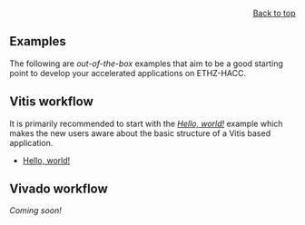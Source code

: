 <div id="readme" class="Box-body readme blob js-code-block-container">
<article class="markdown-body entry-content p-3 p-md-6" itemprop="text">
<p align="right">
<a href="https://github.com/fpgasystems/hacc#--heterogenous-accelerated-compute-cluster">Back to top</a>
</p>

# Examples

The following are *out-of-the-box* examples that aim to be a good starting point to develop your accelerated applications on ETHZ-HACC. 

## Vitis workflow
It is primarily recommended to start with the *[Hello, world!](../docs/vocabulary.md#hello-world)* example which makes the new users aware about the basic structure of a Vitis based application. 

* [Hello, world!](./hello_world/README.md)

## Vivado workflow
*Coming soon!*